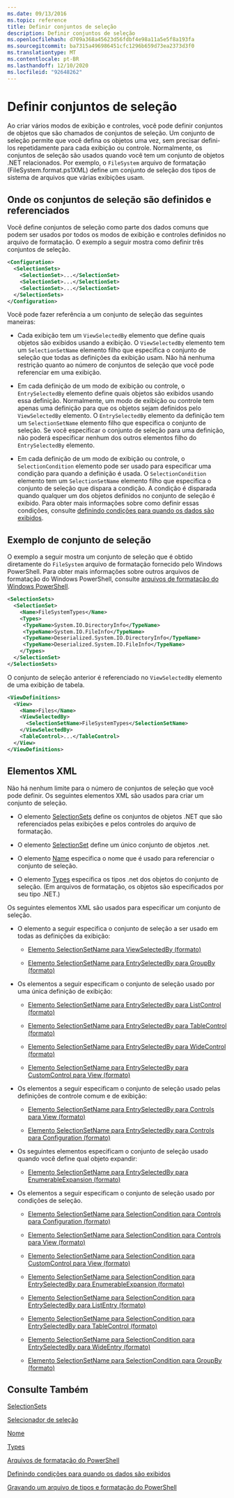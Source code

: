 ```yaml
---
ms.date: 09/13/2016
ms.topic: reference
title: Definir conjuntos de seleção
description: Definir conjuntos de seleção
ms.openlocfilehash: d709a368a45623d56fdbf4e98a11a5e5f8a193fa
ms.sourcegitcommit: ba7315a496986451cfc1296b659d73ea2373d3f0
ms.translationtype: MT
ms.contentlocale: pt-BR
ms.lasthandoff: 12/10/2020
ms.locfileid: "92648262"
---
```

# <a name="defining-selection-sets"></a>Definir conjuntos de seleção

Ao criar vários modos de exibição e controles, você pode definir conjuntos de objetos que são chamados de conjuntos de seleção. Um conjunto de seleção permite que você defina os objetos uma vez, sem precisar defini-los repetidamente para cada exibição ou controle. Normalmente, os conjuntos de seleção são usados quando você tem um conjunto de objetos .NET relacionados. Por exemplo, o `FileSystem` arquivo de formatação (FileSystem.format.ps1XML) define um conjunto de seleção dos tipos de sistema de arquivos que várias exibições usam.

## <a name="where-selection-sets-are-defined-and-referenced"></a>Onde os conjuntos de seleção são definidos e referenciados

Você define conjuntos de seleção como parte dos dados comuns que podem ser usados por todos os modos de exibição e controles definidos no arquivo de formatação. O exemplo a seguir mostra como definir três conjuntos de seleção.

```xml
<Configuration>
  <SelectionSets>
    <SelectionSet>...</SelectionSet>
    <SelectionSet>...</SelectionSet>
    <SelectionSet>...</SelectionSet>
  </SelectionSets>
</Configuration>
```

Você pode fazer referência a um conjunto de seleção das seguintes maneiras:

- Cada exibição tem um `ViewSelectedBy` elemento que define quais objetos são exibidos usando a exibição. O `ViewSelectedBy` elemento tem um `SelectionSetName` elemento filho que especifica o conjunto de seleção que todas as definições da exibição usam. Não há nenhuma restrição quanto ao número de conjuntos de seleção que você pode referenciar em uma exibição.

- Em cada definição de um modo de exibição ou controle, o `EntrySelectedBy` elemento define quais objetos são exibidos usando essa definição. Normalmente, um modo de exibição ou controle tem apenas uma definição para que os objetos sejam definidos pelo `ViewSelectedBy` elemento. O `EntrySelectedBy` elemento da definição tem um `SelectionSetName` elemento filho que especifica o conjunto de seleção. Se você especificar o conjunto de seleção para uma definição, não poderá especificar nenhum dos outros elementos filho do `EntrySelectedBy` elemento.

- Em cada definição de um modo de exibição ou controle, o `SelectionCondition` elemento pode ser usado para especificar uma condição para quando a definição é usada. O `SelectionCondition` elemento tem um `SelectionSetName` elemento filho que especifica o conjunto de seleção que dispara a condição. A condição é disparada quando qualquer um dos objetos definidos no conjunto de seleção é exibido. Para obter mais informações sobre como definir essas condições, consulte [definindo condições para quando os dados são exibidos](./defining-conditions-for-displaying-data.md).

## <a name="selection-set-example"></a>Exemplo de conjunto de seleção

O exemplo a seguir mostra um conjunto de seleção que é obtido diretamente do `FileSystem` arquivo de formatação fornecido pelo Windows PowerShell. Para obter mais informações sobre outros arquivos de formatação do Windows PowerShell, consulte [arquivos de formatação do Windows PowerShell](./powershell-formatting-files.md).

```xml
<SelectionSets>
  <SelectionSet>
    <Name>FileSystemTypes</Name>
    <Types>
     <TypeName>System.IO.DirectoryInfo</TypeName>
     <TypeName>System.IO.FileInfo</TypeName>
     <TypeName>Deserialized.System.IO.DirectoryInfo</TypeName>
     <TypeName>Deserialized.System.IO.FileInfo</TypeName>
    </Types>
  </SelectionSet>
</SelectionSets>
```

O conjunto de seleção anterior é referenciado no `ViewSelectedBy` elemento de uma exibição de tabela.

```xml
<ViewDefinitions>
  <View>
    <Name>Files</Name>
    <ViewSelectedBy>
      <SelectionSetName>FileSystemTypes</SelectionSetName>
    </ViewSelectedBy>
    <TableControl>...</TableControl>
  </View>
</ViewDefinitions>

```

## <a name="xml-elements"></a>Elementos XML

 Não há nenhum limite para o número de conjuntos de seleção que você pode definir. Os seguintes elementos XML são usados para criar um conjunto de seleção.

- O elemento [SelectionSets](./selectionsets-element-format.md) define os conjuntos de objetos .NET que são referenciados pelas exibições e pelos controles do arquivo de formatação.

- O elemento [SelectionSet](./selectionset-element-format.md) define um único conjunto de objetos .net.

- O elemento [Name](./name-element-for-selectionset-format.md) especifica o nome que é usado para referenciar o conjunto de seleção.

- O elemento [Types](./types-element-for-selectionset-format.md) especifica os tipos .net dos objetos do conjunto de seleção. (Em arquivos de formatação, os objetos são especificados por seu tipo .NET.)

 Os seguintes elementos XML são usados para especificar um conjunto de seleção.

- O elemento a seguir especifica o conjunto de seleção a ser usado em todas as definições da exibição:

  - [Elemento SelectionSetName para ViewSelectedBy (formato)](./selectionsetname-element-for-viewselectedby-format.md)

  - [Elemento SelectionSetName para EntrySelectedBy para GroupBy (formato)](./selectionsetname-element-for-entryselectedby-for-groupby-format.md)

- Os elementos a seguir especificam o conjunto de seleção usado por uma única definição de exibição:

  - [Elemento SelectionSetName para EntrySelectedBy para ListControl (formato)](./selectionsetname-element-for-entryselectedby-for-listcontrol-format.md)

  - [Elemento SelectionSetName para EntrySelectedBy para TableControl (formato)](./selectionsetname-element-for-entryselectedby-for-tablecontrol-format.md)

  - [Elemento SelectionSetName para EntrySelectedBy para WideControl (formato)](./selectionsetname-element-for-entryselectedby-for-widecontrol-format.md)

  - [Elemento SelectionSetName para EntrySelectedBy para CustomControl para View (formato)](./selectionsetname-element-for-entryselectedby-for-customcontrol-for-view-format.md)

- Os elementos a seguir especificam o conjunto de seleção usado pelas definições de controle comum e de exibição:

  - [Elemento SelectionSetName para EntrySelectedBy para Controls para View (formato)](./selectionsetname-element-for-entryselectedby-for-controls-for-view-format.md)

  - [Elemento SelectionSetName para EntrySelectedBy para Controls para Configuration (formato)](./selectionsetname-element-for-entryselectedby-for-controls-for-configuration-format.md)

- Os seguintes elementos especificam o conjunto de seleção usado quando você define qual objeto expandir:

  - [Elemento SelectionSetName para EntrySelectedBy para EnumerableExpansion (formato)](./selectionsetname-element-for-entryselectedby-for-enumerableexpansion-format.md)

- Os elementos a seguir especificam o conjunto de seleção usado por condições de seleção.

  - [Elemento SelectionSetName para SelectionCondition para Controls para Configuration (formato)](./selectionsetname-element-for-selectioncondition-for-controls-for-configuration-format.md)

  - [Elemento SelectionSetName para SelectionCondition para Controls para View (formato)](./selectionsetname-element-for-selectioncondition-for-controls-for-view-format.md)

  - [Elemento SelectionSetName para SelectionCondition para CustomControl para View (formato)](./selectionsetname-element-for-selectioncondition-for-customcontrol-for-view-format.md)

  - [Elemento SelectionSetName para SelectionCondition para EntrySelectedBy para EnumerableExpansion (formato)](./selectionsetname-element-for-selectioncondition-for-entryselectedby-for-enumerableexpansion-format.md)

  - [Elemento SelectionSetName para SelectionCondition para EntrySelectedBy para ListEntry (formato)](./selectionsetname-element-for-selectioncondition-for-entryselectedby-for-listentry-format.md)

  - [Elemento SelectionSetName para SelectionCondition para EntrySelectedBy para TableControl (formato)](./selectionsetname-element-for-selectioncondition-for-entryselectedby-for-tablecontrol-format.md)

  - [Elemento SelectionSetName para SelectionCondition para EntrySelectedBy para WideEntry (formato)](./selectionsetname-element-for-selectioncondition-for-entryselectedby-for-wideentry-format.md)

  - [Elemento SelectionSetName para SelectionCondition para GroupBy (formato)](./selectionsetname-element-for-selectioncondition-for-groupby-format.md)

## <a name="see-also"></a>Consulte Também

[SelectionSets](./selectionsets-element-format.md)

[Selecionador de seleção](./selectionset-element-format.md)

[Nome](./name-element-for-selectionset-format.md)

[Types](./types-element-for-selectionset-format.md)

[Arquivos de formatação do PowerShell](./powershell-formatting-files.md)

[Definindo condições para quando os dados são exibidos](./defining-conditions-for-displaying-data.md)

[Gravando um arquivo de tipos e formatação do PowerShell](./writing-a-powershell-formatting-file.md)
